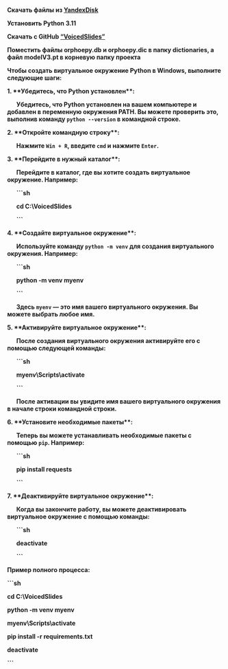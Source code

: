 ﻿**Скачать файлы из [YandexDisk](https://disk.yandex.ru/d/UB4ErAfd7jIZDA)**

**Установить Python 3.11**

**Скачать с GitHub [“VoicedSlides”](https://github.com/xxxrodionxxx/VoicedSlides.git)**

**Поместить файлы orphoepy.db и orphoepy.dic в папку dictionaries, а файл modelV3.pt в корневую папку проекта**

**Чтобы создать виртуальное окружение Python в Windows, выполните следующие шаги:**

**1. \*\*Убедитесь, что Python установлен\*\*:**

`   `**Убедитесь, что Python установлен на вашем компьютере и добавлен в переменную окружения PATH. Вы можете проверить это, выполнив команду `python --version` в командной строке.**

**2. \*\*Откройте командную строку\*\*:**

`   `**Нажмите `Win + R`, введите `cmd` и нажмите `Enter`.**

**3. \*\*Перейдите в нужный каталог\*\*:**

`   `**Перейдите в каталог, где вы хотите создать виртуальное окружение. Например:**

`   `**```sh**

`   `**cd C:\VoicedSlides**

`   `**```**

**4. \*\*Создайте виртуальное окружение\*\*:**

`   `**Используйте команду `python -m venv` для создания виртуального окружения. Например:**

`   `**```sh**

`   `**python -m venv myenv**

`   `**```**

`   `**Здесь `myenv` — это имя вашего виртуального окружения. Вы можете выбрать любое имя.**

**5. \*\*Активируйте виртуальное окружение\*\*:**

`   `**После создания виртуального окружения активируйте его с помощью следующей команды:**

`   `**```sh**

`   `**myenv\Scripts\activate**

`   `**```**

`   `**После активации вы увидите имя вашего виртуального окружения в начале строки командной строки.**

**6. \*\*Установите необходимые пакеты\*\*:**

`   `**Теперь вы можете устанавливать необходимые пакеты с помощью `pip`. Например:**

`   `**```sh**

`   `**pip install requests**

`   `**```**

**7. \*\*Деактивируйте виртуальное окружение\*\*:**

`   `**Когда вы закончите работу, вы можете деактивировать виртуальное окружение с помощью команды:**

`   `**```sh**

`   `**deactivate**

`   `**```**

**Пример полного процесса:**

**```sh**

**cd C:\VoicedSlides**

**python -m venv myenv**

**myenv\Scripts\activate**

**pip install -r requirements.txt**

**deactivate**

**```**

